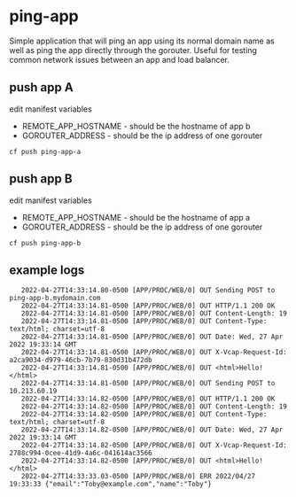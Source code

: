 # ping-app


Simple application that will ping an app using its normal domain name as well as ping the app directly through the gorouter.   Useful for testing common network issues between an app and load balancer.

## push app A

edit manifest variables

* REMOTE_APP_HOSTNAME - should be the hostname of app b
* GOROUTER_ADDRESS    - should be the ip address of one gorouter


```
cf push ping-app-a
```


## push app B

edit manifest variables

* REMOTE_APP_HOSTNAME - should be the hostname of app a
* GOROUTER_ADDRESS    - should be the ip address of one gorouter


```
cf push ping-app-b
```



## example logs

```
   2022-04-27T14:33:14.80-0500 [APP/PROC/WEB/0] OUT Sending POST to ping-app-b.mydomain.com
   2022-04-27T14:33:14.81-0500 [APP/PROC/WEB/0] OUT HTTP/1.1 200 OK
   2022-04-27T14:33:14.81-0500 [APP/PROC/WEB/0] OUT Content-Length: 19
   2022-04-27T14:33:14.81-0500 [APP/PROC/WEB/0] OUT Content-Type: text/html; charset=utf-8
   2022-04-27T14:33:14.81-0500 [APP/PROC/WEB/0] OUT Date: Wed, 27 Apr 2022 19:33:14 GMT
   2022-04-27T14:33:14.81-0500 [APP/PROC/WEB/0] OUT X-Vcap-Request-Id: a2ca9034-d979-46cb-7b79-830d31b472db
   2022-04-27T14:33:14.81-0500 [APP/PROC/WEB/0] OUT <html>Hello!</html>
   2022-04-27T14:33:14.81-0500 [APP/PROC/WEB/0] OUT Sending POST to 10.213.60.19
   2022-04-27T14:33:14.82-0500 [APP/PROC/WEB/0] OUT HTTP/1.1 200 OK
   2022-04-27T14:33:14.82-0500 [APP/PROC/WEB/0] OUT Content-Length: 19
   2022-04-27T14:33:14.82-0500 [APP/PROC/WEB/0] OUT Content-Type: text/html; charset=utf-8
   2022-04-27T14:33:14.82-0500 [APP/PROC/WEB/0] OUT Date: Wed, 27 Apr 2022 19:33:14 GMT
   2022-04-27T14:33:14.82-0500 [APP/PROC/WEB/0] OUT X-Vcap-Request-Id: 2788c994-0cee-41d9-4a6c-041614ac3566
   2022-04-27T14:33:14.82-0500 [APP/PROC/WEB/0] OUT <html>Hello!</html>
   2022-04-27T14:33:33.03-0500 [APP/PROC/WEB/0] ERR 2022/04/27 19:33:33 {"email":"Toby@example.com","name":"Toby"}
```